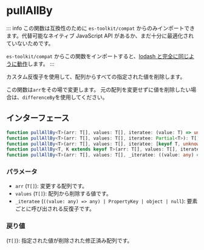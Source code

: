 # pullAllBy

::: info
この関数は互換性のために `es-toolkit/compat` からのみインポートできます。代替可能なネイティブ JavaScript API があるか、まだ十分に最適化されていないためです。

`es-toolkit/compat` からこの関数をインポートすると、[lodash と完全に同じように動作](../../../compatibility.md)します。
:::

カスタム反復子を使用して、配列からすべての指定された値を削除します。

この関数は`arr`をその場で変更します。
元の配列を変更せずに値を削除したい場合は、`differenceBy`を使用してください。

## インターフェース

```typescript
function pullAllBy<T>(arr: T[], values: T[], iteratee: (value: T) => unknown): T[];
function pullAllBy<T>(arr: T[], values: T[], iteratee: Partial<T>): T[];
function pullAllBy<T>(arr: T[], values: T[], iteratee: [keyof T, unknown]): T[];
function pullAllBy<T, K extends keyof T>(arr: T[], values: T[], iteratee: K): T[];
function pullAllBy<T>(arr: T[], values: T[], _iteratee: ((value: any) => any) | PropertyKey | object | null);
```

### パラメータ

- `arr` (`T[]`): 変更する配列です。
- `values` (`T[]`): 配列から削除する値です。
- `_iteratee` (`((value: any) => any) | PropertyKey | object | null`): 要素ごとに呼び出される反復子です。

### 戻り値

(`T[]`): 指定された値が削除された修正済み配列です。